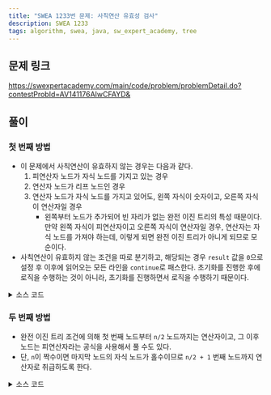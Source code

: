 ```yaml
---
title: "SWEA 1233번 문제: 사칙연산 유효성 검사"
description: SWEA 1233
tags: algorithm, swea, java, sw_expert_academy, tree
---
```


## 문제 링크

https://swexpertacademy.com/main/code/problem/problemDetail.do?contestProbId=AV141176AIwCFAYD&

## 풀이

### 첫 번째 방법

- 이 문제에서 사칙연산이 유효하지 않는 경우는 다음과 같다.
   1. 피연산자 노드가 자식 노드를 가지고 있는 경우
   2. 연산자 노드가 리프 노드인 경우
   3. 연산자 노드가 자식 노드를 가지고 있어도, 왼쪽 자식이 숫자이고, 오른쪽 자식이 연산자일 경우
      - 왼쪽부터 노드가 추가되어 빈 자리가 없는 완전 이진 트리의 특성 때문이다. 만약 왼쪽 자식이 피연산자이고 오른쪽 자식이 연산자일 경우, 연산자는 자식 노드를 가져야 하는데, 이렇게 되면 완전 이진 트리가 아니게 되므로 모순이다.
- 사칙연산이 유효하지 않는 조건을 따로 분기하고, 해당되는 경우 `result` 값을 `0`으로 설정 후 이후에 읽어오는 모든 라인을 `continue`로 패스한다. 초기화를 진행한 후에 로직을 수행하는 것이 아니라, 초기화를 진행하면서 로직을 수행하기 때문이다.

<details>
<summary>소스 코드</summary>
<div markdown="1">

```java
import java.io.BufferedReader;
import java.io.IOException;
import java.io.InputStreamReader;
import java.util.Arrays;
import java.util.HashSet;
import java.util.Set;
import java.util.StringTokenizer;

/**
 * SW Expert Academy 1233번 문제: 사칙연산 유효성 검사
 */
public class Solution {
    public static void main(String[] args) throws IOException {
        BufferedReader br = new BufferedReader(new InputStreamReader(System.in));
        StringTokenizer st;
        
        int T = 10;
        Set<Character> operand = new HashSet<>(Arrays.asList('+', '-', '*', '/'));
      
        for (int tc = 1; tc <= T; tc++) {
            int n = Integer.parseInt(br.readLine());
            int result = 1;
            
            for (int i = 1; i <= n; i++) {
                // 이미 계산이 불가능하다고 판단된 경우 루프가 끝날 때까지 라인 읽기만 수행
                if (result == 0) {
                    br.readLine();
                    continue;
                }
                
                st = new StringTokenizer(br.readLine());
                st.nextToken();
                char op = st.nextToken().charAt(0);
                
                if (st.hasMoreTokens()) {
                    // 서브 트리의 루트 노드가 피연산자일 경우 0
                    if (!operand.contains(op)) {
                        result = 0;
                        continue;
                    }
                    char left = st.nextToken().charAt(0);
                    
                    // 자식 노드가 하나만 있는 경우 0
                    if (!st.hasMoreTokens()) {
                        result = 0;
                        continue;
                    }
                    char right = st.nextToken().charAt(0);
                    
                    // 왼쪽 자식 노드가 숫자이고, 오른쪽 자식 노드가 연산자이면 0
                    if (!operand.contains(left) && operand.contains(right)) {
                        result = 0;
                    }
                } else {
                    // 리프 노드가 연산자일 경우 0
                    if (operand.contains(op)) {
                        result = 0;
                        continue;
                    }
                }
            }
          
            System.out.println("#" + tc + " " + result);
        }
      
        br.close();
    }
}
```

</div>
</details>

### 두 번째 방법

- 완전 이진 트리 조건에 의해 첫 번째 노드부터 `n/2` 노드까지는 연산자이고, 그 이후 노드는 피연산자라는 공식을 사용해서 풀 수도 있다.
- 단, `n`이 짝수이면 마지막 노드의 자식 노드가 홀수이므로 `n/2 + 1` 번째 노드까지 연산자로 취급하도록 한다.

<details>
<summary>소스 코드</summary>
<div markdown="1">

```java
import java.io.BufferedReader;
import java.io.IOException;
import java.io.InputStreamReader;
import java.util.Arrays;
import java.util.HashSet;
import java.util.Set;
import java.util.StringTokenizer;

/**
 * SW Expert Academy 1233번 문제: 사칙연산 유효성 검사
 */
public class Solution2 {
    public static void main(String[] args) throws IOException {
        BufferedReader br = new BufferedReader(new InputStreamReader(System.in));
        StringTokenizer st;
        
        int T = 10;
        Set<Character> operand = new HashSet<>(Arrays.asList('+', '-', '*', '/'));
      
        for (int tc = 1; tc <= T; tc++) {
            int n = Integer.parseInt(br.readLine());
            int result = 1;
            
            for (int i = 1; i <= n; i++) {
                // 이미 계산이 불가능하다고 판단된 경우 루프가 끝날 때까지 라인 읽기만 수행
                if (result == 0) {
                    br.readLine();
                    continue;
                }
                
                st = new StringTokenizer(br.readLine());
                st.nextToken();
                char op = st.nextToken().charAt(0);
                
                // n이 짝수이면 마지막 노드의 자식 노드가 홀수이므로
                // n의 짝수 여부에 따라 연산자 개수에 +1 할지 정해야 함
                int opCnt = n/2 + (n%2 == 0 ? 1 : 0);
                
                // 노드 번호가 n/2 이하면 연산자, 그 이후면 피연산자
                if (operand.contains(op) && i > opCnt) result = 0;
                else if (!operand.contains(op) && i <= opCnt) result = 0;
            }
            
            System.out.println("#" + tc + " " + result);
        }
      
        br.close();
    }
}
```

</div>
</details>
